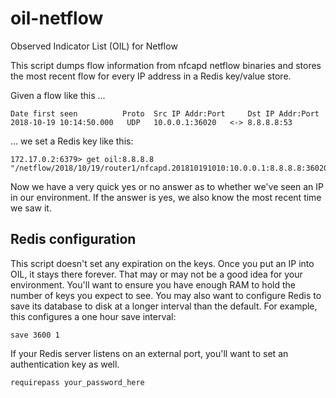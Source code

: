 # oil-netflow
Observed Indicator List (OIL) for Netflow

This script dumps flow information from nfcapd netflow binaries and stores the most recent flow for every IP address in a Redis key/value store.

Given a flow like this ...

```
Date first seen          Proto  Src IP Addr:Port     Dst IP Addr:Port
2018-10-19 10:14:50.000   UDP   10.0.0.1:36020   <-> 8.8.8.8:53
```
... we set a Redis key like this:
```
172.17.0.2:6379> get oil:8.8.8.8
"/netflow/2018/10/19/router1/nfcapd.201810191010:10.0.0.1:8.8.8.8:36020:53:UDP"
```

Now we have a very quick yes or no answer as to whether we've seen an IP in our environment.  If the answer is yes, we also know the most recent time we saw it.

## Redis configuration

This script doesn't set any expiration on the keys.  Once you put an IP into OIL, it stays there forever.  That may or may not be a good idea for your environment.  You'll want to ensure you have enough RAM to hold the number of keys you expect to see.  You may also want to configure Redis to save its database to disk at a longer interval than the default.  For example, this configures a one hour save interval:
```
save 3600 1
```
If your Redis server listens on an external port, you'll want to set an authentication key as well.
```
requirepass your_password_here
```
